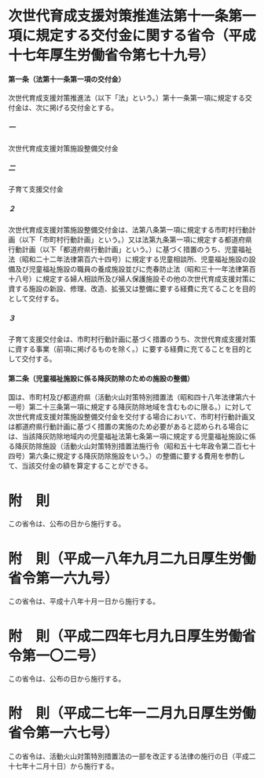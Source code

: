 # 次世代育成支援対策推進法第十一条第一項に規定する交付金に関する省令（平成十七年厚生労働省令第七十九号）
#### 第一条（法第十一条第一項の交付金）
次世代育成支援対策推進法（以下「法」という。）第十一条第一項に規定する交付金は、次に掲げる交付金とする。
##### 一
次世代育成支援対策施設整備交付金
##### 二
子育て支援交付金
##### ２
次世代育成支援対策施設整備交付金は、法第八条第一項に規定する市町村行動計画（以下「市町村行動計画」という。）又は法第九条第一項に規定する都道府県行動計画（以下「都道府県行動計画」という。）に基づく措置のうち、児童福祉法（昭和二十二年法律第百六十四号）に規定する児童相談所、児童福祉施設の設備及び児童福祉施設の職員の養成施設並びに売春防止法（昭和三十一年法律第百十八号）に規定する婦人相談所及び婦人保護施設その他の次世代育成支援対策に資する施設の新設、修理、改造、拡張又は整備に要する経費に充てることを目的として交付する。
##### ３
子育て支援交付金は、市町村行動計画に基づく措置のうち、次世代育成支援対策に資する事業（前項に掲げるものを除く。）に要する経費に充てることを目的として交付する。
#### 第二条（児童福祉施設に係る降灰防除のための施設の整備）
国は、市町村及び都道府県（活動火山対策特別措置法（昭和四十八年法律第六十一号）第二十三条第一項に規定する降灰防除地域を含むものに限る。）に対して次世代育成支援対策施設整備交付金を交付する場合において、市町村行動計画又は都道府県行動計画に基づく措置の実施のため必要があると認められる場合には、当該降灰防除地域内の児童福祉法第七条第一項に規定する児童福祉施設に係る降灰防除施設（活動火山対策特別措置法施行令（昭和五十七年政令第二百七十四号）第六条に規定する降灰防除施設をいう。）の整備に要する費用を参酌して、当該交付金の額を算定することができる。
# 附　則
この省令は、公布の日から施行する。
# 附　則（平成一八年九月二九日厚生労働省令第一六九号）
この省令は、平成十八年十月一日から施行する。
# 附　則（平成二四年七月九日厚生労働省令第一〇二号）
この省令は、公布の日から施行する。
# 附　則（平成二七年一二月九日厚生労働省令第一六七号）
この省令は、活動火山対策特別措置法の一部を改正する法律の施行の日（平成二十七年十二月十日）から施行する。
